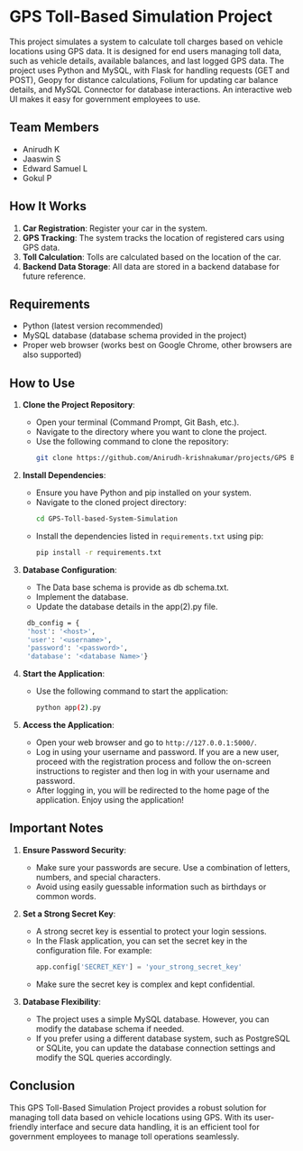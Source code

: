 # GPS Toll-Based Simulation Project

This project simulates a system to calculate toll charges based on vehicle locations using GPS data. It is designed for end users managing toll data, such as vehicle details, available balances, and last logged GPS data. The project uses Python and MySQL, with Flask for handling requests (GET and POST), Geopy for distance calculations, Folium for updating car balance details, and MySQL Connector for database interactions. An interactive web UI makes it easy for government employees to use.

## Team Members
- Anirudh K
- Jaaswin S
- Edward Samuel L
- Gokul P

## How It Works

1. **Car Registration**: Register your car in the system.
2. **GPS Tracking**: The system tracks the location of registered cars using GPS data.
3. **Toll Calculation**: Tolls are calculated based on the location of the car.
4. **Backend Data Storage**: All data are stored in a backend database for future reference.

## Requirements
- Python (latest version recommended)
- MySQL database (database schema provided in the project)
- Proper web browser (works best on Google Chrome, other browsers are also supported)

## How to Use

1. **Clone the Project Repository**:
   - Open your terminal (Command Prompt, Git Bash, etc.).
   - Navigate to the directory where you want to clone the project.
   - Use the following command to clone the repository:
     ```sh
     git clone https://github.com/Anirudh-krishnakumar/projects/GPS Based Toll system.git
     ```

2. **Install Dependencies**:
   - Ensure you have Python and pip installed on your system.
   - Navigate to the cloned project directory:
     ```sh
     cd GPS-Toll-based-System-Simulation
     ```
   - Install the dependencies listed in `requirements.txt` using pip:
     ```sh
     pip install -r requirements.txt
     ```

3. **Database Configuration**:
   - The Data base schema is provide as db schema.txt.
   - Implement the database.
   - Update the database details in the app(2).py file.
   ```sh
    db_config = {
    'host': '<host>',
    'user': '<username>',
    'password': '<password>',
    'database': '<database Name>'}
   ```
   
4. **Start the Application**:
   - Use the following command to start the application:
     ```sh
     python app(2).py
     ```

5. **Access the Application**:
   - Open your web browser and go to `http://127.0.0.1:5000/`.
   - Log in using your username and password. If you are a new user, proceed with the registration process and follow the on-screen instructions to register and then log in with your username and password.
   - After logging in, you will be redirected to the home page of the application. Enjoy using the application!

## Important Notes

1. **Ensure Password Security**:
   - Make sure your passwords are secure. Use a combination of letters, numbers, and special characters.
   - Avoid using easily guessable information such as birthdays or common words.

2. **Set a Strong Secret Key**:
   - A strong secret key is essential to protect your login sessions.
   - In the Flask application, you can set the secret key in the configuration file. For example:
     ```python
     app.config['SECRET_KEY'] = 'your_strong_secret_key'
     ```
   - Make sure the secret key is complex and kept confidential.

3. **Database Flexibility**:
   - The project uses a simple MySQL database. However, you can modify the database schema if needed.
   - If you prefer using a different database system, such as PostgreSQL or SQLite, you can update the database connection settings and modify the SQL queries accordingly.

## Conclusion

This GPS Toll-Based Simulation Project provides a robust solution for managing toll data based on vehicle locations using GPS. With its user-friendly interface and secure data handling, it is an efficient tool for government employees to manage toll operations seamlessly.
